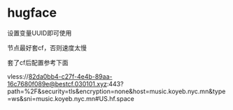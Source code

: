# hugface

设置变量UUID即可使用

节点最好套cf，否则速度太慢

套了cf后配置参考下面

vless://82da0bb4-c27f-4e4b-89aa-16c7680f089e@bestcf.030101.xyz:443?path=%2F&security=tls&encryption=none&host=music.koyeb.nyc.mn&type=ws&sni=music.koyeb.nyc.mn#US.hf.space
